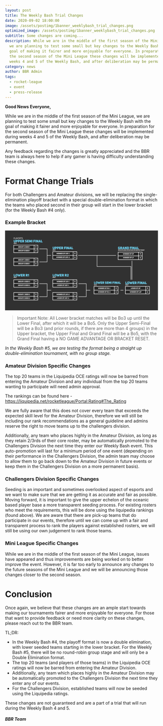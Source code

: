 ```yaml
---
layout: post
title: The Weekly Bash Trial Changes
date: 2020-09-02 18:00:00
image: /assets/postimg/1banner_weeklybash_trial_changes.png
optimized_image: /assets/postimg/1banner_weeklybash_trial_changes.png
subtitle: Some changes are coming...
description: While we are in the middle of the first season of the Mini League,
  we are planning to test some small but key changes to the Weekly Bash with the
  goal of making it fairer and more enjoyable for everyone. In preparation for
  the second season of the Mini League these changes will be implemented during
  weeks 4 and 5 of the Weekly Bash, and after deliberation may be permanent.
category: news
author: BBR Admin
tags:
  - rocket-league
  - event
  - press-release
---
```

**Good News Everyone,**

While we are in the middle of the first season of the Mini League, we are planning to test some small but key changes to the Weekly Bash with the goal of making it fairer and more enjoyable for everyone. In preparation for the second season of the Mini League these changes will be implemented during weeks 4 and 5 of the Weekly Bash, and after deliberation may be permanent.

Any feedback regarding the changes is greatly appreciated and the BBR team is always here to help if any gamer is having difficulty understanding these changes.

 

# Format Change Trials
For both Challengers and Amateur divisions, we will be replacing the single-elimination playoff bracket with a special double-elimination format in which the teams who placed second in their group will start in the lower bracket (for the Weekly Bash #4 only). 

### Example Bracket

![Example Bracket](/assets/postimg/2post_weekly_bash_example_bracket.png)

> Important Note: All Lower bracket matches will be Bo3 up until the Lower Final, after which it will be a Bo5. Only the Upper Semi-Final will be a Bo3 (and prior rounds, if there are more than 4 groups)  in the Upper bracket, the Upper Final and Grand Final will be a Bo5, with the Grand Final having a NO GAME ADVANTAGE OR BRACKET RESET.

*In the Weekly Bash #5, we are testing the format being a straight up double-elimination tournament, with no group stage.*


### Amateur Division Specific Changes
The top 20 teams in the Liquipedia OCE ratings will now be barred from entering the Amateur Division and any individual from the top 20 teams wanting to participate will need admin approval.

The rankings can be found here - https://liquipedia.net/rocketleague/Portal:Rating#The_Rating 

We are fully aware that this does not cover every team that exceeds the expected skill level for the Amateur Division, therefore we will still be including our rank recommendations as a general guideline and admins reserve the right to move teams up to the challengers division.

Additionally, any team who places highly in the Amateur Division, as long as they retain 2/3rds of their core roster, may be automatically promoted to the Challengers Division the next time they enter our Weekly Bash event. This auto-promotion will last for a minimum period of one event (depending on their performance in the Challengers Division, the admin team may choose to allow them to go back down to the Amateur Division in future events or keep them in the Challengers Division on a more permanent basis). 

 

### Challengers Division Specific Changes
Seeding is an important and sometimes overlooked aspect of esports and we want to make sure that we are getting it as accurate and fair as possible. Moving forward, it is important to give the upper echelon of the oceanic based player base a more transparent seeding process. For existing rosters who meet the requirements, this will be done using the liquipedia rankings (found above). We are aware that there are pick-up teams that do participate in our events, therefore until we can come up with a fair and transparent process to rank the players against established rosters, we will still be using our own judgement to rank those teams.


### Mini League Specific Changes
While we are in the middle of the first season of the Mini League, issues have appeared and thus improvements are being worked on to better improve the event. However, it is far too early to announce any changes to the future seasons of the Mini League and we will be announcing those changes closer to the second season.

 

# Conclusion
Once again, we believe that these changes are an ample start towards making our tournaments fairer and more enjoyable for everyone. For those that want to provide feedback or need more clarity on these changes, please reach out to the BBR team.

TL;DR:
- In the Weekly Bash #4, the playoff format is now a double elimination, with lower seeded teams starting in the lower bracket. For the Weekly Bash #5, there will be no round-robin group stage and will only be a Double Elimination format.
- The top 20 teams (and players of those teams) in the Liquipedia OCE ratings will now be barred from entering the Amateur Division.
- Additionally, any team which places highly in the Amateur Division may be automatically promoted to the Challengers Division the next time they enter any of our events.
- For the Challengers Division, established teams will now be seeded using the Liquipedia ratings.

These changes are not guaranteed and are a part of a trial that will run during the Weekly Bash 4 and 5.


##### BBR Team 
